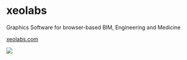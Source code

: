 # xeolabs

Graphics Software for browser-based BIM, Engineering and Medicine

[xeolabs.com](http://xeolabs.com)

![](http://xeokit.io/img/xeokit-viewer.png)

